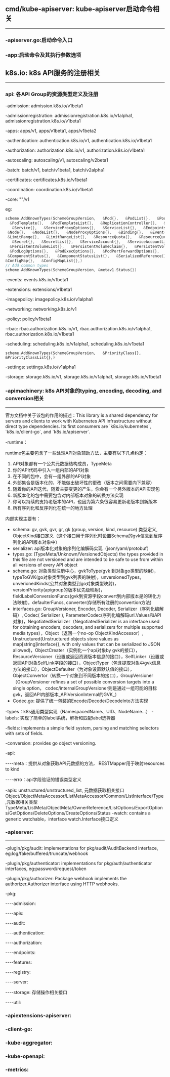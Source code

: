 ## cmd\/kube-apiserver: kube-apiserver启动命令相关
---

### -apiserver.go:启动命令入口

### -app:启动命令及其执行参数选项


## k8s.io: k8s API服务的注册相关
---

### api: 各API Group的资源类型定义及注册

-admission:  admission.k8s.io\/v1beta1

-admissionregistration: admissionregistration.k8s.io\/v1alpha1, admissionregistration.k8s.io\/v1beta1

-apps: apps\/v1, apps\/v1beta1, apps\/v1beta2

-authentication: authentication.k8s.io\/v1, authentication.k8s.io\/v1beta1

-authorization: authorization.k8s.io\/v1, authorization.k8s.io\/v1beta1

-autoscaling: autoscaling\/v1, autoscaling\/v2beta1

-batch: batch\/v1, batch\/v1beta1, batch\/v2alpha1

-certificates: certificates.k8s.io\/v1beta1

-coordination: coordination.k8s.io\/v1beta1

-core: ""\/v1

eg:

```go
scheme.AddKnownTypes(SchemeGroupVersion,   &Pod{},   &PodList{},   &PodStatusResult{}, 
  &PodTemplate{},   &PodTemplateList{},   &ReplicationController{},   &ReplicationControllerList{},
   &Service{},   &ServiceProxyOptions{},   &ServiceList{},   &Endpoints{},   &EndpointsList{},  
 &Node{},   &NodeList{},   &NodeProxyOptions{},   &Binding{},   &Event{},   &EventList{},   &List{},  
 &LimitRange{},   &LimitRangeList{},   &ResourceQuota{},   &ResourceQuotaList{},   &Namespace{},   &NamespaceList{},
   &Secret{},   &SecretList{},   &ServiceAccount{},   &ServiceAccountList{},   &PersistentVolume{}, 
  &PersistentVolumeList{},   &PersistentVolumeClaim{},   &PersistentVolumeClaimList{},   &PodAttachOptions{}, 
  &PodLogOptions{},   &PodExecOptions{},   &PodPortForwardOptions{},   &PodProxyOptions{},  
 &ComponentStatus{},   &ComponentStatusList{},   &SerializedReference{},   &RangeAllocation{},   
&ConfigMap{},   &ConfigMapList{},)
// Add common types
scheme.AddKnownTypes(SchemeGroupVersion, &metav1.Status{})
```

-events: events.k8s.io\/v1beta1

-extensions: extensions\/v1beta1

-imagepolicy: imagepolicy.k8s.io\/v1alpha1

-networking: networking.k8s.io\/v1

-policy: policy\/v1beta1

-rbac: rbac.authorization.k8s.io\/v1, rbac.authorization.k8s.io\/v1alpha1, rbac.authorization.k8s.io\/v1beta1

-scheduling: scheduling.k8s.io\/v1alpha1, scheduling.k8s.io\/v1beta1

```
scheme.AddKnownTypes(SchemeGroupVersion,   &PriorityClass{},   &PriorityClassList{},)
```

-settings: settings.k8s.io\/v1alpha1

-storage: storage.k8s.io\/v1, storage.k8s.io\/v1alpha1, storage.k8s.io\/v1beta1

### -apimachinery: k8s API对象的typing, encoding, decoding, and conversion相关
---

官方文档中关于该包的作用的描述：This library is a shared dependency for servers and clients to work with Kubernetes API infrastructure without direct type dependencies.  Its first consumers are \`k8s.io\/kubernetes\`, \`k8s.io\/client-go\`, and \`k8s.io\/apiserver\`.

-runtime：

runtime包主要包含了一些处理API对象辅助方法，主要有以下几点约定：

1. API对象都有一个公共元数据结构成员，TypeMeta
2. 你的API代码中引入一组内部的API对象
3. 在不同的包中，会有一组外部的API对象
4. 外部集合是版本化的，不能做出破坏性的更改（版本之间需要向下兼容）
5. 随着你的API迭代，随着主要变更的产生，你会有一个另外版本的API实现包
6. 新版本化的包中需要包含对内部版本对象的转换方法实现
7. 你可以持续的支持老版本的API，也因为第六条很容易更新老版本到新版本
8. 所有序列化和反序列化在统一的地方处理

内部实现主要有：

* schema: gv, gvk, gvr, gr, gk \(group, version, kind, resource\) 类型定义, ObjectKind接口定义（这个接口用于序列化时设置Schema的gvk信息到反序列化的API版本对象中）
* serializer: api版本化对象的序列化编解码实现（json\/yaml\/protobuf）
* types.go: \(TypeMeta\/Unknown\/VersionedObjects\) the types provided in this file are not versioned and are intended to be safe to use from within all versions of every API object
* scheme.go: 对象类型注册中心，gvkToType\(gvk 到对象go类型的映射\)， typeToGVK\(go对象类型到gvk列表的映射\)，unversionedTypes， unverionedKinds\(公共对象类型到go对象类型映射\)，versionPriority\(apigroup的版本优先级映射\)，fieldLabelConversionFuncs\(gvk到资源字段convert到内部版本是的转化方法映射\)，defaulterFuncs, converter\(存储所有注册的convertion方法\)
* interfaces.go: GroupVersioner, Encoder, Decoder, Serializer（序列化编解码）, Codec\( Serializer \), ParameterCodec\(序列化编解码url.Values和API对象\)，NegotiatedSerializer（NegotiatedSerializer is an interface used for obtaining encoders, decoders, and serializers for multiple supported media types），Object（返回一个no-op ObjectKindAccessor）, Unstructured\(Unstructured objects store values as map\[string\]interface{}, with only values that can be serialized to JSON allowed\)，ObjectCreater（实例化一个api对象by gvk的接口），ResourceVersioner（设置或返回资源版本信息的接口），SelfLinker（设置或返回API对象SelfLink字段的接口），ObjectTyper（包含提取对象中gvk信息方法的接口），ObjectDefaulter（为对象设置默认值的接口），ObjectConvertor（转换一个对象到不同版本的接口），GroupVersioner（GroupVersioner refines a set of possible conversion targets into a single option， codec\/internalGroupVersioner则是通过一组可能的目标gvk，返回API内部版本_APIVersionInternal的GVK_）
* Codec.go: 提供了统一包装的Encode\/Decode\/DecodeInto方法实现

-types：k8s通用类型实现（NamespacedName、UID、NodeName...）
-labels: 实现了简单的label系统，解析和匹配label选择器

-fields: implements a simple field system, parsing and matching selectors with sets of fields.

-conversion: provides go object versioning.

-api:

----meta：提供从对象获取API元数据的方法， RESTMapper用于映射resources to kind

----erro：api字段验证的错误类型定义

-apis: unstructured\/unstructured\_list, 元数据获取相关接口   Object\/ObjectMetaAccessor\/ListMetaAccessor\/Common\/ListInterface\/Type,元数据相关类型TypeMeta\/ListMeta\/ObjectMeta\/OwnerReference\/ListOptions\/ExportOptions\/GetOptions\/DeleteOptions\/CreateOptions\/Status
-watch: contains a generic watchable，interface watch.Interface接口定义

### -apiserver:
---

-plugin\/pkg\/audit: implementations for pkg\/audit\/AuditBackend interface, eg:log\/fake\/buffered\/truncate\/webhook

-plugin\/pkg\/authenticator: implementations for pkg\/auth\/authenticator interfaces, eg:password\/request\/token

-plugin\/pkg\/authorizer: Package webhook implements the authorizer.Authorizer interface using HTTP webhooks.

-pkg:

----admission:

----apis:

----audit:

----authentication:

----authorization:

----endpoints:

----features:

----registry:

----server:

----storage: 存储操作相关接口

----util:

### -apiextensions-apiserver:

### -client-go:

### -kube-aggregator:

### -kube-openapi:

### -metrics:

